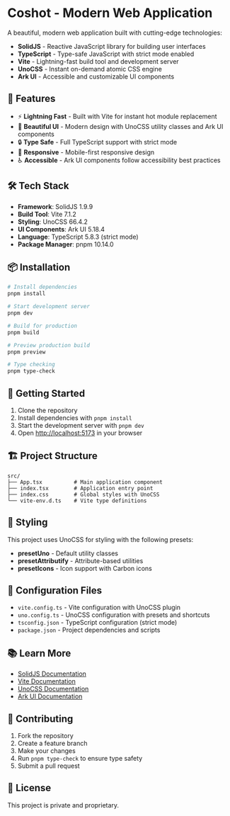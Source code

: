 # Coshot - Modern Web Application

A beautiful, modern web application built with cutting-edge technologies:

- **SolidJS** - Reactive JavaScript library for building user interfaces
- **TypeScript** - Type-safe JavaScript with strict mode enabled
- **Vite** - Lightning-fast build tool and development server
- **UnoCSS** - Instant on-demand atomic CSS engine
- **Ark UI** - Accessible and customizable UI components

## 🚀 Features

- ⚡ **Lightning Fast** - Built with Vite for instant hot module replacement
- 🎨 **Beautiful UI** - Modern design with UnoCSS utility classes and Ark UI components
- 🔒 **Type Safe** - Full TypeScript support with strict mode
- 📱 **Responsive** - Mobile-first responsive design
- ♿ **Accessible** - Ark UI components follow accessibility best practices

## 🛠️ Tech Stack

- **Framework**: SolidJS 1.9.9
- **Build Tool**: Vite 7.1.2
- **Styling**: UnoCSS 66.4.2
- **UI Components**: Ark UI 5.18.4
- **Language**: TypeScript 5.8.3 (strict mode)
- **Package Manager**: pnpm 10.14.0

## 📦 Installation

```bash
# Install dependencies
pnpm install

# Start development server
pnpm dev

# Build for production
pnpm build

# Preview production build
pnpm preview

# Type checking
pnpm type-check
```

## 🎯 Getting Started

1. Clone the repository
2. Install dependencies with `pnpm install`
3. Start the development server with `pnpm dev`
4. Open [http://localhost:5173](http://localhost:5173) in your browser

## 🏗️ Project Structure

```
src/
├── App.tsx          # Main application component
├── index.tsx        # Application entry point
├── index.css        # Global styles with UnoCSS
└── vite-env.d.ts    # Vite type definitions
```

## 🎨 Styling

This project uses UnoCSS for styling with the following presets:

- **presetUno** - Default utility classes
- **presetAttributify** - Attribute-based utilities
- **presetIcons** - Icon support with Carbon icons

## 🔧 Configuration Files

- `vite.config.ts` - Vite configuration with UnoCSS plugin
- `uno.config.ts` - UnoCSS configuration with presets and shortcuts
- `tsconfig.json` - TypeScript configuration (strict mode)
- `package.json` - Project dependencies and scripts

## 📚 Learn More

- [SolidJS Documentation](https://solidjs.com)
- [Vite Documentation](https://vite.dev)
- [UnoCSS Documentation](https://unocss.dev)
- [Ark UI Documentation](https://ark-ui.com)

## 🤝 Contributing

1. Fork the repository
2. Create a feature branch
3. Make your changes
4. Run `pnpm type-check` to ensure type safety
5. Submit a pull request

## 📄 License

This project is private and proprietary.
